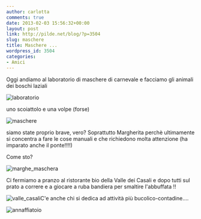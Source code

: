 ```yaml
---
author: carlotta
comments: true
date: 2013-02-03 15:56:32+00:00
layout: post
link: http://pilde.net/blog/?p=3504
slug: maschere
title: Maschere ...
wordpress_id: 3504
categories:
- Amici
---
```


Oggi andiamo al laboratorio di maschere di carnevale e facciamo gli animali dei boschi laziali




![laboratorio](http://pilde.net/blog/wp-content/uploads/2013/02/laboratorio.jpg)




uno scoiattolo e una volpe (forse)




![maschere](http://pilde.net/blog/wp-content/uploads/2013/02/maschere.jpg)




siamo state proprio brave, vero? Soprattutto Margherita perchè ultimamente si concentra a fare le cose manuali e che richiedono molta attenzione (ha imparato anche il ponte!!!!)




Come sto?




![marghe_maschera](http://pilde.net/blog/wp-content/uploads/2013/02/marghe_maschera.jpg)




Ci fermiamo a pranzo al ristorante bio della Valle dei Casali e dopo tutti sul prato a correre e a giocare a ruba bandiera per smaltire l'abbuffata !!




![valle_casali](http://pilde.net/blog/wp-content/uploads/2013/02/valle_casali.jpg)C'e anche chi si dedica ad attività più bucolico-contadine....




![annaffiatoio](http://pilde.net/blog/wp-content/uploads/2013/02/annaffiatoio.jpg)



